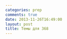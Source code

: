 ```yaml
---
categories: prep
comments: true
date: 2013-11-26T16:49:00
layout: post
title: Темы для 368
---
```



